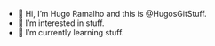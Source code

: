 - 👋 Hi, I’m Hugo Ramalho and this is @HugosGitStuff.
- 👀 I’m interested in stuff.
- 🌱 I’m currently learning stuff.

